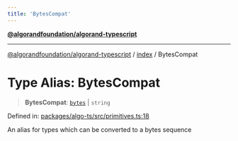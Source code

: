 ```yaml
---
title: 'BytesCompat'
---
```


[**@algorandfoundation/algorand-typescript**](../../README.md)

---

[@algorandfoundation/algorand-typescript](../../README.md) / [index](../README.md) / BytesCompat

# Type Alias: BytesCompat

> **BytesCompat**: [`bytes`](bytes.md) \| `string`

Defined in: [packages/algo-ts/src/primitives.ts:18](https://github.com/algorandfoundation/puya-ts/blob/main/packages/algo-ts/src/primitives.ts#L18)

An alias for types which can be converted to a bytes sequence
